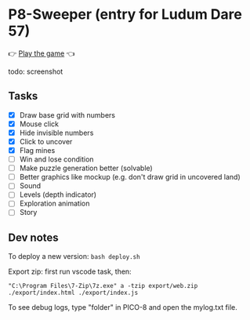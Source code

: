 # P8-Sweeper (entry for Ludum Dare 57)

👉 [Play the game](https://zommerfelds.github.io/ldjam57-p8sweeper/) 👈

todo: screenshot

## Tasks

- [x] Draw base grid with numbers
- [x] Mouse click
- [x] Hide invisible numbers
- [x] Click to uncover
- [x] Flag mines
- [ ] Win and lose condition
- [ ] Make puzzle generation better (solvable)
- [ ] Better graphics like mockup (e.g. don't draw grid in uncovered land)
- [ ] Sound
- [ ] Levels (depth indicator)
- [ ] Exploration animation
- [ ] Story

## Dev notes

To deploy a new version: `bash deploy.sh`

Export zip: first run vscode task, then:

```
"C:\Program Files\7-Zip\7z.exe" a -tzip export/web.zip ./export/index.html ./export/index.js
```

To see debug logs, type "folder" in PICO-8 and open the mylog.txt file.
